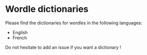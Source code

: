 # Wordle dictionaries

Please find the dictionaries for wordles in the following languages:
- English
- French

Do not hesitate to add an issue if you want a dictionary !
